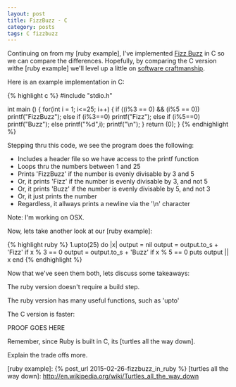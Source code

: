 ```yaml
---
layout: post
title: FizzBuzz - C
category: posts
tags: C fizzbuzz 
---
```


Continuing on from my [ruby example], I've implemented [Fizz Buzz] in C so we can compare the differences. Hopefully, by comparing the C version withe [ruby example] we'll level up a little on [software craftmanship].

Here is an example implementation in C:

{% highlight c %}
#include "stdio.h"

int main ()
{
    for(int i = 1; i<=25; i++)
    {
        if ((i%3 == 0) && (i%5 == 0)) printf("FizzBuzz");
        else if (i%3==0) printf("Fizz");
        else if (i%5==0) printf("Buzz");
        else printf("%d",i);
        printf("\n");
    }
    return (0);
}
{% endhighlight %}


Stepping thru this code, we see the program does the following:

* Includes a header file so we have access to the printf function
* Loops thru the numbers between 1 and 25
* Prints 'FizzBuzz' if the number is evenly divisable by 3 and 5
* Or, it prints 'Fizz' if the number is evenly divisable by 3, and not 5
* Or, it prints 'Buzz' if the number is evenly divisable by 5, and not 3
* Or, it just prints the number
* Regardless, it allways prints a newline via the '\n' character

Note: I'm working on OSX.

Now, lets take another look at our [ruby example]:

{% highlight ruby %}
1.upto(25) do |x|
  output = nil
  output = output.to_s + 'Fizz' if x % 3 == 0
  output = output.to_s + 'Buzz' if x % 5 == 0
  puts output || x
end
{% endhighlight %}

Now that we've seen them both, lets discuss some takeaways:

The ruby version doesn't require a build step.

The ruby version has many useful functions, such as 'upto'

The C version is faster:

PROOF GOES HERE

Remember, since Ruby is built in C, its [turtles all the way down].

Explain the trade offs more.





[Fizz Buzz]: http://en.wikipedia.org/wiki/Fizz_buzz
[software craftmanship]: http://en.wikipedia.org/wiki/Software_craftsmanship
[ruby example]: {% post_url 2015-02-26-fizzbuzz_in_ruby %}
[turtles all the way down]: http://en.wikipedia.org/wiki/Turtles_all_the_way_down

